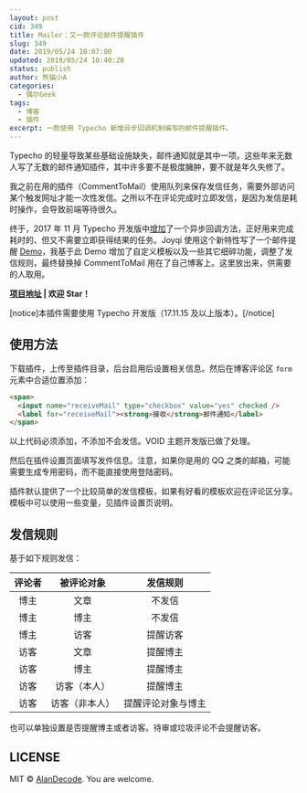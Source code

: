 ```yaml
---
layout: post
cid: 349
title: Mailer：又一款评论邮件提醒插件
slug: 349
date: 2019/05/24 10:07:00
updated: 2019/05/24 10:40:20
status: publish
author: 熊猫小A
categories: 
  - 偶尔Geek
tags: 
  - 博客
  - 插件
excerpt: 一款使用 Typecho 新增异步回调机制编写的邮件提醒插件。
---
```



Typecho 的轻量导致某些基础设施缺失，邮件通知就是其中一项。这些年来无数人写了无数的邮件通知插件，其中许多要不是极度臃肿，要不就是年久失修了。

我之前在用的插件（CommentToMail）使用队列来保存发信任务，需要外部访问某个触发网址才能一次性发信。之所以不在评论完成时立即发信，是因为发信是耗时操作，会导致前端等待很久。

终于，2017 年 11 月 Typecho 开发版中[增加](https://github.com/typecho/typecho/commit/f180e8452de92a99d189779a67b6caf1ce2b26cf)了一个异步回调方法，正好用来完成耗时的、但又不需要立即获得结果的任务。Joyqi 使用这个新特性写了一个邮件提醒 [Demo](https://joyqi.com/typecho/typecho-async-service.html)，我基于此 Demo 增加了自定义模板以及一些其它细碎功能，调整了发信规则，最终替换掉 CommentToMail 用在了自己博客上。这里放出来，供需要的人取用。

**[项目地址](https://github.com/AlanDecode/Typecho-Plugin-Mailer) | 欢迎 Star！**

[notice]本插件需要使用 Typecho 开发版（17.11.15 及以上版本）。[/notice]

## 使用方法

下载插件，上传至插件目录，后台启用后设置相关信息。然后在博客评论区 `form` 元素中合适位置添加：

```html
<span>
  <input name="receiveMail" type="checkbox" value="yes" checked />
  <label for="receiveMail"><strong>接收</strong>邮件通知</label>
</span>
```

以上代码必须添加，不添加不会发信。VOID 主题开发版已做了处理。

然后在插件设置页面填写发件信息。注意，如果你是用的 QQ 之类的邮箱，可能需要生成专用密码，而不能直接使用登陆密码。

插件默认提供了一个比较简单的发信模板，如果有好看的模板欢迎在评论区分享。模板中可以使用一些变量，见插件设置页说明。

## 发信规则

基于如下规则发信：

| 评论者 |   被评论对象   |      发信规则      |
| :----: | :------------: | :----------------: |
|  博主  |      文章      |       不发信       |
|  博主  |      博主      |       不发信       |
|  博主  |      访客      |      提醒访客      |
|  访客  |      文章      |      提醒博主      |
|  访客  |      博主      |      提醒博主      |
|  访客  |  访客（本人）  |      提醒博主      |
|  访客  | 访客（非本人） | 提醒评论对象与博主 |

也可以单独设置是否提醒博主或者访客。待审或垃圾评论不会提醒访客。

## LICENSE

MIT © [AlanDecode](https://github.com/AlanDecode). You are welcome.